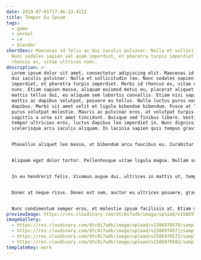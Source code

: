 ```yaml
---
date: 2019-07-01T17:46:23.411Z
title: Tempor Eu Ipsum
tags:
  - game
  - unreal
  - c#
  - blender
shortDesc: Maecenas id felis ac dui iaculis pulvinar. Nulla et sollicitudin leo.
  Nunc sodales sapien vel quam imperdiet, et pharetra turpis imperdiet. Morbi id
  rhoncus ex, vitae ultrices nunc.
description: >-
  Lorem ipsum dolor sit amet, consectetur adipiscing elit. Maecenas id felis ac
  dui iaculis pulvinar. Nulla et sollicitudin leo. Nunc sodales sapien vel quam
  imperdiet, et pharetra turpis imperdiet. Morbi id rhoncus ex, vitae ultrices
  nunc. Etiam sapien massa, aliquam euismod metus eu, placerat aliquet nunc. Sed
  mattis tellus dui, eu aliquam sem lobortis convallis. Etiam nisi sapien,
  mattis ac dapibus volutpat, posuere eu tellus. Nulla luctus purus nec aliquam
  dapibus. Morbi sit amet velit et ligula bibendum bibendum. Fusce at libero in
  purus volutpat molestie. Mauris ac pulvinar eros, at volutpat turpis. Sed
  sagittis a urna sit amet tincidunt. Quisque sed finibus libero. Vestibulum
  tempor ultricies eros, luctus dapibus leo imperdiet in. Nunc dignissim augue
  scelerisque arcu iaculis aliquam. In lacinia sapien quis tempus gravida.


  Phasellus aliquet leo massa, ut bibendum arcu faucibus eu. Curabitur eget lacus sapien. Etiam risus neque, tristique vel ultricies eu, interdum sed nibh. Pellentesque nec luctus est. Phasellus at faucibus nunc. Morbi suscipit suscipit quam, nec molestie libero lacinia id. Curabitur non tincidunt ligula. Proin rhoncus metus eget tristique vulputate. Donec suscipit efficitur est vel varius. Fusce malesuada leo eget dignissim accumsan. Ut pretium eros sit amet leo porta, posuere commodo justo blandit.


  Aliquam eget dolor tortor. Pellentesque vitae ligula magna. Nullam semper felis nisl, eget consectetur quam bibendum a. Nunc sodales sit amet sem sed congue. Integer vitae sollicitudin velit. Donec vel massa eros. Cras eget convallis velit, in tincidunt ante. Mauris pharetra malesuada eros, at lacinia mi egestas eu. Fusce eleifend aliquam purus, eget posuere metus accumsan non. Vestibulum ultricies blandit turpis nec sollicitudin. Maecenas a gravida nisi. Nam sit amet purus a dui facilisis convallis. Fusce nec mi maximus, cursus leo cursus, blandit ipsum. Aenean non blandit nulla. Praesent dignissim pulvinar ipsum, at dapibus erat pulvinar eu. Ut cursus sapien neque.


  In eu hendrerit felis. Vivamus augue dui, ultrices in mattis ut, tempor eu ipsum. Aenean posuere ultrices eros, nec efficitur augue. Ut tempus arcu non tortor ornare eleifend. Curabitur vel tempor ipsum. Aenean odio urna, commodo in turpis eget, vulputate feugiat urna. Aliquam euismod lorem nec dolor egestas, ac gravida lectus pretium. Aliquam tempor in nisl id aliquet. Lorem ipsum dolor sit amet, consectetur adipiscing elit. Aenean sed dapibus sem, non iaculis nisl. Proin id bibendum velit. Sed id congue tortor. Nullam id porttitor magna, sit amet euismod urna. Donec rhoncus pharetra molestie. Proin vehicula ex eu augue lacinia, ut porta tortor tempor. Vestibulum at dictum massa.


  Donec at neque risus. Donec est sem, auctor eu ultrices posuere, gravida ac velit. Nam non auctor odio, vestibulum convallis velit. Proin in mattis est. Donec luctus commodo arcu. Nulla neque purus, mattis eu aliquam vel, efficitur egestas lectus. Nam fringilla lorem mollis libero lobortis eleifend. Nullam elementum sem tristique magna vestibulum bibendum. Aenean quis magna diam. Aliquam dolor nulla, pellentesque ut nisi ac, convallis elementum eros. In nunc ligula, varius in massa ullamcorper, mollis ultricies nisi. Nullam diam diam, luctus at ligula nec, pretium consectetur purus. Vivamus lobortis nulla sit amet mauris consectetur, ut eleifend ex congue. Donec sed hendrerit risus, in vehicula elit. Quisque ullamcorper vehicula libero in porttitor. Ut sit amet pretium nunc, a eleifend dolor.


  Nunc condimentum semper eros, et molestie ipsum facilisis at. Etiam malesuada vel libero sit amet sollicitudin. Cras commodo suscipit suscipit. Praesent iaculis justo sit amet malesuada tincidunt. Aenean fermentum vitae dui sed euismod. In fringilla sagittis semper. Nam eget tempor ligula. Nulla condimentum feugiat mi eu semper. Aenean placerat condimentum diam id volutpat. Pellentesque tempus, felis non pellentesque ultrices, felis nisi rutrum metus, eget accumsan est turpis eu risus. Mauris sagittis mi eu lectus rutrum hendrerit. Ut vehicula diam in pretium dignissim. Praesent condimentum vehicula tincidunt. Sed et est vel risus consequat porttitor sed non sapien. Fusce vel lectus placerat tortor ornare convallis.
previewImage: https://res.cloudinary.com/dtc0i7udk/image/upload/v1586970572/samples/animals/reindeer.jpg
imageGallery:
  - https://res.cloudinary.com/dtc0i7udk/image/upload/v1586970576/samples/animals/three-dogs.jpg
  - https://res.cloudinary.com/dtc0i7udk/image/upload/v1586970571/samples/animals/cat.jpg
  - https://res.cloudinary.com/dtc0i7udk/image/upload/v1586970572/samples/animals/reindeer.jpg
  - https://res.cloudinary.com/dtc0i7udk/image/upload/v1586970582/samples/animals/kitten-playing.gif
templateKey: work
---
```

